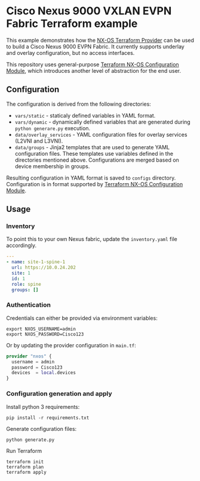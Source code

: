 # Cisco Nexus 9000 VXLAN EVPN Fabric Terraform example

This example demonstrates how the [NX-OS Terraform Provider](https://registry.terraform.io/providers/netascode/nxos/latest/docs) can be used to build a Cisco Nexus 9000 EVPN Fabric. It currently supports underlay and overlay configuration, but no access interfaces.

This repository uses general-purpose [Terraform NX-OS Configuration Module](https://github.com/netascode/terraform-nxos-config), which introduces another level of abstraction for the end user.

## Configuration

The configuration is derived from the following directories:

- `vars/static` - staticaly defined variables in YAML format.
- `vars/dynamic` - dynamically defined variables that are generated during `python generare.py` execution.
- `data/overlay_services` - YAML configuration files for overlay services (L2VNI and L3VNI).
- `data/groups` - Jinja2 templates that are used to generate YAML configuration files. These templates use variables defined in the directories mentioned above. Configurations are merged based on device membership in groups.

Resulting configuration in YAML format is saved to `configs` directory. Configuration is in format supported by [Terraform NX-OS Configuration Module](https://github.com/netascode/terraform-nxos-config).

## Usage

### Inventory
To point this to your own Nexus fabric, update the `inventory.yaml` file accordingly.

```yaml
---
- name: site-1-spine-1
  url: https://10.0.24.202
  site: 1
  id: 1
  role: spine
  groups: []
```

### Authentication
Credentials can either be provided via environment variables:

```shell
export NXOS_USERNAME=admin
export NXOS_PASSWORD=Cisco123
```

Or by updating the provider configuration in `main.tf`:

```terraform
provider "nxos" {
  username = admin
  password = Cisco123
  devices  = local.devices
}
```

### Configuration generation and apply

Install python 3 requirements:
```shell
pip install -r requirements.txt
```

Generate configuration files:
```shell
python generate.py
```

Run Terraform
```shell
terraform init
terraform plan
terraform apply
```